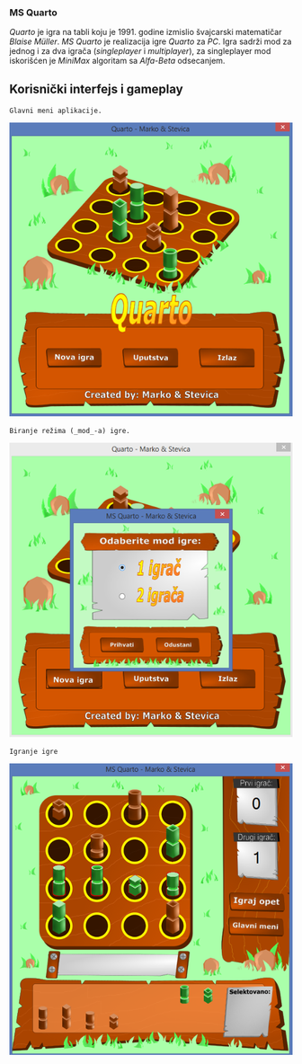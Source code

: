 ### __MS Quarto__ 

_Quarto_ je igra na tabli koju je 1991. godine izmislio švajcarski matematičar _Blaise Müller_. _MS Quarto_ je realizacija igre _Quarto_ za _PC_. Igra sadrži mod za jednog i za dva igrača (_singleplayer_ i _multiplayer_), za singleplayer mod iskorišćen je _MiniMax_ algoritam sa _Alfa-Beta_ odsecanjem. 

## __Korisnički interfejs i gameplay__

	Glavni meni aplikacije.
	
![_gm_](/gallery/menu.png)

	Biranje režima (_mod_-a) igre.
	
![_gm1_](/gallery/mode.png)

	Igranje igre
	
![_gm2_](/gallery/gameplay.png)